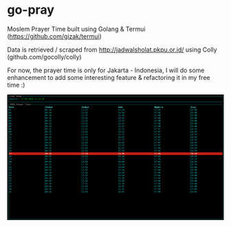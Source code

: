 # go-pray
Moslem Prayer Time built using Golang & Termui (https://github.com/gizak/termui)

Data is retrieved / scraped from http://jadwalsholat.pkpu.or.id/ using Colly (github.com/gocolly/colly)

For now, the prayer time is only for Jakarta - Indonesia, I will do some enhancement to add some interesting feature & refactoring it in my free time :)

![Screenshot](screenshot.png)

